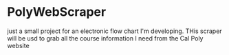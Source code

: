# PolyWebScraper

just a small project for an electronic flow chart I'm developing. THis scraper will be usd to grab all the course information I need from the Cal Poly website
